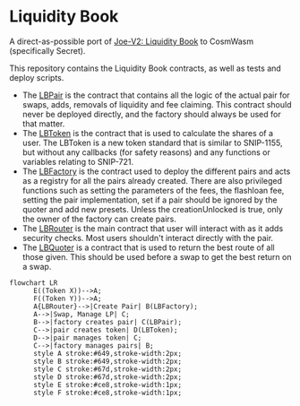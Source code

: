 # Liquidity Book

A direct-as-possible port of [Joe-V2: Liquidity Book](https://github.com/traderjoe-xyz/joe-v2) to CosmWasm (specifically Secret).

This repository contains the Liquidity Book contracts, as well as tests and deploy scripts.

- The [LBPair](./contracts/lb_pair) is the contract that contains all the logic of the actual pair for swaps, adds, removals of liquidity and fee claiming. This contract should never be deployed directly, and the factory should always be used for that matter.
- The [LBToken](./contracts/lb_token) is the contract that is used to calculate the shares of a user. The LBToken is a new token standard that is similar to SNIP-1155, but without any callbacks (for safety reasons) and any functions or variables relating to SNIP-721.
- The [LBFactory](./contracts/lb_factory) is the contract used to deploy the different pairs and acts as a registry for all the pairs already created. There are also privileged functions such as setting the parameters of the fees, the flashloan fee, setting the pair implementation, set if a pair should be ignored by the quoter and add new presets. Unless the creationUnlocked is true, only the owner of the factory can create pairs.
- The [LBRouter](./contracts/lb_router) is the main contract that user will interact with as it adds security checks. Most users shouldn't interact directly with the pair.
- The [LBQuoter](./contracts/lb_quoter) is a contract that is used to return the best route of all those given. This should be used before a swap to get the best return on a swap.

```mermaid
flowchart LR
      E((Token X))-->A;
      F((Token Y))-->A;
      A{LBRouter}-->|Create Pair| B(LBFactory);
      A-->|Swap, Manage LP| C;
      B-->|factory creates pair| C(LBPair);
      C-->|pair creates token| D(LBToken);
      D-->|pair manages token| C;
      C-->|factory manages pairs| B;
      style A stroke:#649,stroke-width:2px;
      style B stroke:#649,stroke-width:2px;
      style C stroke:#67d,stroke-width:2px;
      style D stroke:#67d,stroke-width:2px;
      style E stroke:#ce8,stroke-width:1px;
      style F stroke:#ce8,stroke-width:1px;
```
